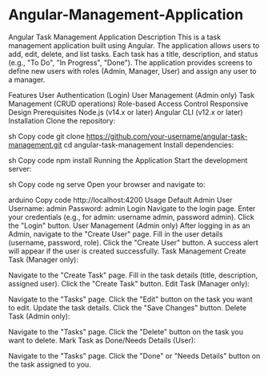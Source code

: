 # Angular-Management-Application
Angular Task Management Application
Description
This is a task management application built using Angular. The application allows users to add, edit, delete, and list tasks. Each task has a title, description, and status (e.g., "To Do", "In Progress", "Done"). The application provides screens to define new users with roles (Admin, Manager, User) and assign any user to a manager.

Features
User Authentication (Login)
User Management (Admin only)
Task Management (CRUD operations)
Role-based Access Control
Responsive Design
Prerequisites
Node.js (v14.x or later)
Angular CLI (v12.x or later)
Installation
Clone the repository:

sh
Copy code
git clone https://github.com/your-username/angular-task-management.git
cd angular-task-management
Install dependencies:

sh
Copy code
npm install
Running the Application
Start the development server:

sh
Copy code
ng serve
Open your browser and navigate to:

arduino
Copy code
http://localhost:4200
Usage
Default Admin User
Username: admin
Password: admin
Login
Navigate to the login page.
Enter your credentials (e.g., for admin: username admin, password admin).
Click the "Login" button.
User Management (Admin only)
After logging in as an Admin, navigate to the "Create User" page.
Fill in the user details (username, password, role).
Click the "Create User" button.
A success alert will appear if the user is created successfully.
Task Management
Create Task (Manager only):

Navigate to the "Create Task" page.
Fill in the task details (title, description, assigned user).
Click the "Create Task" button.
Edit Task (Manager only):

Navigate to the "Tasks" page.
Click the "Edit" button on the task you want to edit.
Update the task details.
Click the "Save Changes" button.
Delete Task (Admin only):

Navigate to the "Tasks" page.
Click the "Delete" button on the task you want to delete.
Mark Task as Done/Needs Details (User):

Navigate to the "Tasks" page.
Click the "Done" or "Needs Details" button on the task assigned to you.
